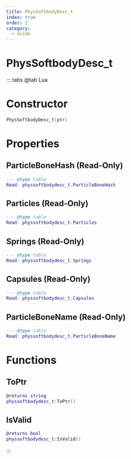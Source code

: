 ```yaml
---
title: PhysSoftbodyDesc_t
index: true
order: 2
category:
  - Guide
---
```


# PhysSoftbodyDesc_t

::: tabs
@tab Lua
# Constructor
```lua
PhysSoftbodyDesc_t(ptr)
```
# Properties
## ParticleBoneHash (Read-Only)
```lua
--- @type table
Read: physsoftbodydesc_t.ParticleBoneHash
```
## Particles (Read-Only)
```lua
--- @type table
Read: physsoftbodydesc_t.Particles
```
## Springs (Read-Only)
```lua
--- @type table
Read: physsoftbodydesc_t.Springs
```
## Capsules (Read-Only)
```lua
--- @type table
Read: physsoftbodydesc_t.Capsules
```
## ParticleBoneName (Read-Only)
```lua
--- @type table
Read: physsoftbodydesc_t.ParticleBoneName
```
# Functions
## ToPtr
```lua
@returns string
physsoftbodydesc_t:ToPtr()
```
## IsValid
```lua
@returns bool
physsoftbodydesc_t:IsValid()
```

:::